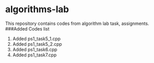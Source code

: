 # algorithms-lab
This repository contains codes from algorithm lab task, assignments.
###Added Codes list
1. Added ps1_task5_1.cpp
2. Added ps1_task5_2.cpp
3. Added ps1_task6.cpp
4. Added ps1_task7.cpp

